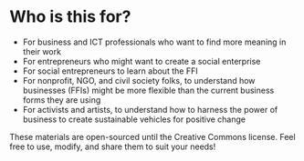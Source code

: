 # Who is this for?

* For business and ICT professionals who want to find more meaning in their work
* For entrepreneurs who might want to create a social enterprise
* For social entrepreneurs to learn about the FFI
* For nonprofit, NGO, and civil society folks, to understand how businesses (FFIs) might be more flexible than the current business forms they are using
* For activists and artists, to understand how to harness the power of business to create sustainable vehicles for positive change

These materials are open-sourced until the Creative Commons license.   Feel free to use, modify, and share them to suit your needs!
